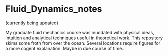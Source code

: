 # Fluid_Dynamics_notes
(currently being updated)

My graduate fluid mechanics course was inundated with physical ideas, intuition and analytical techniques useful in theoretical work. This repository skims some froth from over the ocean. Several locations require figures for a more cogent explanation. Maybe in due course of time...

